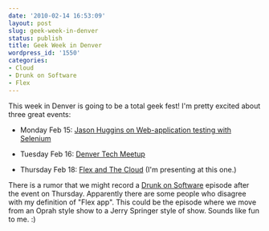 ```yaml
---
date: '2010-02-14 16:53:09'
layout: post
slug: geek-week-in-denver
status: publish
title: Geek Week in Denver
wordpress_id: '1550'
categories:
- Cloud
- Drunk on Software
- Flex
---
```


This week in Denver is going to be a total geek fest!  I'm pretty excited about three great events:




  * Monday Feb 15: [Jason Huggins on Web-application testing with Selenium](http://agiledenver.ning.com/events/jason-huggins-on)


  * Tuesday Feb 16: [Denver Tech Meetup](http://denvertechmeetup.com/2010/02/04/get-primed-up-for-fat-tuesday-at-this-months-meeting/)


  * Thursday Feb 18: [Flex and The Cloud](http://ria5280.org/calendar/event/2010/2/18/163821) (I'm presenting at this one.)



There is a rumor that we might record a [Drunk on Software](http://www.drunkonsoftware.com) episode after the event on Thursday.  Apparently there are some people who disagree with my definition of "Flex app".  This could be the episode where we move from an Oprah style show to a Jerry Springer style of show.  Sounds like fun to me.  :)
